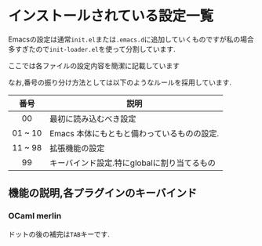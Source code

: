 # インストールされている設定一覧
Emacsの設定は通常`init.el`または`.emacs.d`に追加していくものですが私の場合多すぎたので`init-loader.el`を使って分割しています.

ここでは各ファイルの設定内容を簡潔に記載しています


なお,番号の振り分け方法としては以下のようなルールを採用しています.

| 番号  | 説明 |
|:-----:|------|
| 00    | 最初に読み込むべき設定 |
| 01 ~ 10 | Emacs 本体にもともと備わっているものの設定.|
| 11 ~ 98 | 拡張機能の設定 |
| 99 | キーバインド設定.特にglobalに割り当てるもの |

## 機能の説明,各プラグインのキーバインド

### OCaml merlin
ドットの後の補完は`TAB`キーです.
